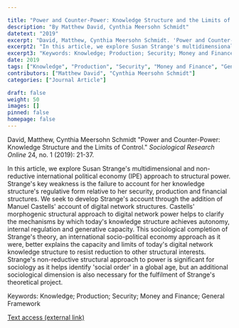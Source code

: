 ```yaml
---

title: "Power and Counter-Power: Knowledge Structure and the Limits of Control."
description: "By Matthew David, Cynthia Meersohn Schmidt"
datetext: "2019"
excerpt: "David, Matthew, Cynthia Meersohn Schmidt. 'Power and Counter-Power: Knowledge Structure and the Limits of Control.' Sociological Research Online 24, no. 1 (2019): 21-37."
excerpt2: "In this article, we explore Susan Strange's multidimensional and non-reductive international political economy (IPE) approach to structural power. Strange's key weakness is the failure to account for her knowledge structure's regulative form relative to her security, production and financial structures. We seek to develop Strange's account through the addition of Manuel Castells' account of digital network structures. Castells' morphogenic structural approach to digital network power helps to clarify the mechanisms by which today's knowledge structure achieves autonomy, internal regulation and generative capacity. This sociological completion of Strange's theory, an international socio-political economy approach as it were, better explains the capacity and limits of today's digital network knowledge structure to resist reduction to other structural interests. Strange's non-reductive structural approach to power is significant for sociology as it helps identify 'social order' in a global age, but an additional sociological dimension is also necessary for the fulfilment of Strange's theoretical project."
excerpt3: "Keywords: Knowledge; Production; Security; Money and Finance; General Framework"
date: 2019
tags: ["Knowledge", "Production", "Security", "Money and Finance", "General Framework", "Strange-Influenced Works", "2010's"]
contributors: ["Matthew David", "Cynthia Meersohn Schmidt"]
categories: ["Journal Article"]

draft: false
weight: 50
images: []
pinned: false
homepage: false
---
```


David, Matthew, Cynthia Meersohn Schmidt "Power and Counter-Power: Knowledge Structure and the Limits of Control." *Sociological Research Online* 24, no. 1 (2019): 21-37.

In this article, we explore Susan Strange's multidimensional and non-reductive international political economy (IPE) approach to structural power. Strange's key weakness is the failure to account for her knowledge structure's regulative form relative to her security, production and financial structures. We seek to develop Strange's account through the addition of Manuel Castells' account of digital network structures. Castells' morphogenic structural approach to digital network power helps to clarify the mechanisms by which today's knowledge structure achieves autonomy, internal regulation and generative capacity. This sociological completion of Strange's theory, an international socio-political economy approach as it were, better explains the capacity and limits of today's digital network knowledge structure to resist reduction to other structural interests. Strange's non-reductive structural approach to power is significant for sociology as it helps identify 'social order' in a global age, but an additional sociological dimension is also necessary for the fulfilment of Strange's theoretical project.

Keywords: Knowledge; Production; Security; Money and Finance; General Framework

[Text access (external link)](https://doi.org/10.1177/1360780418797717)
